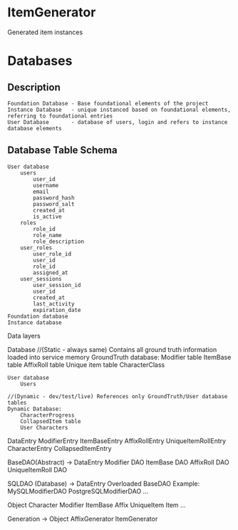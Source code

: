 # ItemGenerator
Generated item instances 

# Databases
## Description
	Foundation Database - Base foundational elements of the project
 	Instance Database   - unique instanced based on foundational elements, referring to foundational entries
  	User Database       - database of users, login and refers to instance database elements
## Database Table Schema
	User database
		users
			user_id
			username
			email
			password_hash
			password_salt
			created_at
			is_active
		roles
			role_id
			role_name
			role_description
		user_roles
			user_role_id
			user_id
			role_id
			assigned_at
		user_sessions
			user_session_id
			user_id
			created_at
			last_activity
			expiration_date
	Foundation database
	Instance database

Data layers

Database
	//(Static - always same) Contains all ground truth information loaded into service memory
	GroundTruth database:
		Modifier table
		ItemBase table
		AffixRoll table 
		Unique item table
		<other supporting tables>
		CharacterClass
		
	User database
		Users		
		
	//(Dynamic - dev/test/live) References only GroundTruth/User database tables
	Dynamic Database:
		CharacterProgress
		CollapsedItem table
		User Characters
		
	
DataEntry
	ModifierEntry
	ItemBaseEntry
	AffixRollEntry
	UniqueItemRollEntry
	CharacterEntry
	CollapsedItemEntry
	
	
BaseDAO(Abstract) -> DataEntry
	Modifier DAO
	ItemBase DAO
	AffixRoll DAO
	UniqueItemRoll DAO
	<Other supporting table DAO>
	
SQLDAO (Database) -> DataEntry
	Overloaded BaseDAO
	Example: 
		MySQLModifierDAO
		PostgreSQLModifierDAO
	...
	


Object
	Character
	Modifier
	ItemBase
	<Types>
	Affix
	UniqueItem
	Item
	...
	
Generation -> Object
	AffixGenerator
	ItemGenerator

	
